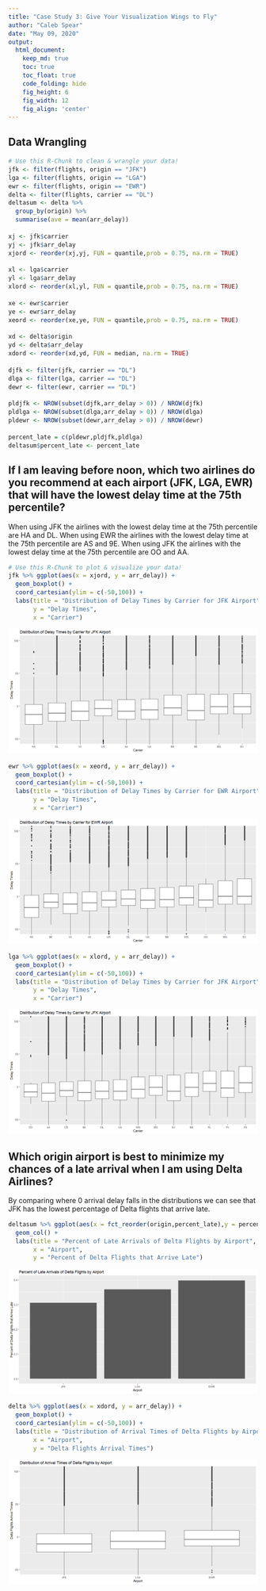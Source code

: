 ```yaml
---
title: "Case Study 3: Give Your Visualization Wings to Fly"
author: "Caleb Spear"
date: "May 09, 2020"
output:
  html_document:  
    keep_md: true
    toc: true
    toc_float: true
    code_folding: hide
    fig_height: 6
    fig_width: 12
    fig_align: 'center'
---
```






## Data Wrangling


```r
# Use this R-Chunk to clean & wrangle your data!
jfk <- filter(flights, origin == "JFK")
lga <- filter(flights, origin == "LGA")
ewr <- filter(flights, origin == "EWR")
delta <- filter(flights, carrier == "DL")
deltasum <- delta %>% 
  group_by(origin) %>% 
  summarise(ave = mean(arr_delay))

xj <- jfk$carrier
yj <- jfk$arr_delay
xjord <- reorder(xj,yj, FUN = quantile,prob = 0.75, na.rm = TRUE)

xl <- lga$carrier
yl <- lga$arr_delay
xlord <- reorder(xl,yl, FUN = quantile,prob = 0.75, na.rm = TRUE)

xe <- ewr$carrier
ye <- ewr$arr_delay
xeord <- reorder(xe,ye, FUN = quantile,prob = 0.75, na.rm = TRUE)

xd <- delta$origin
yd <- delta$arr_delay
xdord <- reorder(xd,yd, FUN = median, na.rm = TRUE)

djfk <- filter(jfk, carrier == "DL")
dlga <- filter(lga, carrier == "DL")
dewr <- filter(ewr, carrier == "DL")

pldjfk <- NROW(subset(djfk,arr_delay > 0)) / NROW(djfk)
pldlga <- NROW(subset(dlga,arr_delay > 0)) / NROW(dlga)
pldewr <- NROW(subset(dewr,arr_delay > 0)) / NROW(dewr)

percent_late = c(pldewr,pldjfk,pldlga)
deltasum$percent_late <- percent_late
```

## If I am leaving before noon, which two airlines do you recommend at each airport (JFK, LGA, EWR) that will have the lowest delay time at the 75th percentile?

When using JFK the airlines with the lowest delay time at the 75th percentile are HA and DL. When using EWR the airlines with the lowest delay time at the 75th percentile are AS and 9E. When using JFK the airlines with the lowest delay time at the 75th percentile are OO and AA.


```r
# Use this R-Chunk to plot & visualize your data!
jfk %>% ggplot(aes(x = xjord, y = arr_delay)) +
  geom_boxplot() +
  coord_cartesian(ylim = c(-50,100)) + 
  labs(title = "Distribution of Delay Times by Carrier for JFK Airport",
       y = "Delay Times",
       x = "Carrier")
```

![](case_study3_files/figure-html/plot_data1-1.png)<!-- -->



```r
ewr %>% ggplot(aes(x = xeord, y = arr_delay)) +
  geom_boxplot() +
  coord_cartesian(ylim = c(-50,100)) + 
  labs(title = "Distribution of Delay Times by Carrier for EWR Airport",
       y = "Delay Times",
       x = "Carrier")
```

![](case_study3_files/figure-html/plot_data2-1.png)<!-- -->



```r
lga %>% ggplot(aes(x = xlord, y = arr_delay)) +
  geom_boxplot() +
  coord_cartesian(ylim = c(-50,100)) + 
  labs(title = "Distribution of Delay Times by Carrier for JFK Airport",
       y = "Delay Times",
       x = "Carrier")
```

![](case_study3_files/figure-html/plot_data3-1.png)<!-- -->

## Which origin airport is best to minimize my chances of a late arrival when I am using Delta Airlines?

By comparing where 0 arrival delay falls in the distributions we can see that JFK has the lowest percentage of Delta flights that arrive late.


```r
deltasum %>% ggplot(aes(x = fct_reorder(origin,percent_late),y = percent_late)) +
  geom_col() +
  labs(title = "Percent of Late Arrivals of Delta Flights by Airport",
       x = "Airport",
       y = "Percent of Delta Flights that Arrive Late")
```

![](case_study3_files/figure-html/plot_data4-1.png)<!-- -->

```r
delta %>% ggplot(aes(x = xdord, y = arr_delay)) +
  geom_boxplot() +
  coord_cartesian(ylim = c(-50,100)) + 
  labs(title = "Distribution of Arrival Times of Delta Flights by Airport",
       x = "Airport",
       y = "Delta Flights Arrival Times")
```

![](case_study3_files/figure-html/plot_data4-2.png)<!-- -->

